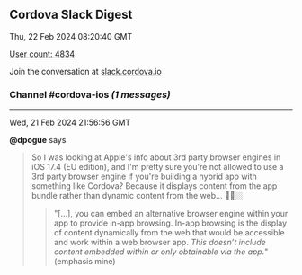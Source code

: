 ## Cordova Slack Digest
Thu, 22 Feb 2024 08:20:40 GMT

[User count: 4834](https://cordova.slack.com/)


Join the conversation at [slack.cordova.io](http://slack.cordova.io/)

### __Channel #cordova-ios__ _(1 messages)_
---

Wed, 21 Feb 2024 21:56:56 GMT

__@dpogue__ says 
> So I was looking at Apple's info about 3rd party browser engines in iOS 17.4 (EU edition), and I'm pretty sure you're not allowed to use a 3rd party browser engine if you're building a hybrid app with something like Cordova? Because it displays content from the app bundle rather than dynamic content from the web... 🤷‍♂️🏼
> 
> > "[...], you can embed an alternative browser engine within your app to provide in-app browsing. In-app browsing is the display of content dynamically from the web that would be accessible and work within a web browser app. *This doesn’t include content embedded within or only obtainable via the app.*"
> (emphasis mine)
> 
